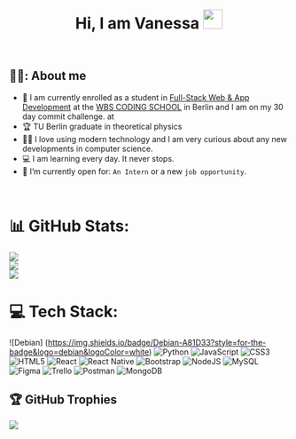 <h1 align="center">Hi, I am Vanessa  <img src="https://media.giphy.com/media/hvRJCLFzcasrR4ia7z/giphy.gif" width="35"></h1>

<br>


## 💁‍♀️:  About me
- :notebook: I am currently enrolled as a student in [Full-Stack Web & App Development](https://www.wbstraining.de/weiterbildung-full-stack-web-und-app-development-english/) at the [WBS CODING SCHOOL](https://www.wbscodingschool.com/) in Berlin and I am on my 30 day commit challenge.
 at 
- :trophy: TU Berlin graduate in theoretical physics
- :technologist: I love using modern technology and I am very curious about any new developments in computer science.
- :computer: I am learning every day. It never stops. 
- :thinking: I’m currently open for: `An Intern` or a new `job opportunity`.

<br>

<!-- 💬 Ask me about -->

# 📊 GitHub Stats:
![](https://github-readme-stats.vercel.app/api?username=onureredo&theme=dark&hide_border=false&include_all_commits=true&count_private=true)<br/>
![](https://github-readme-streak-stats.herokuapp.com/?user=chinch42&theme=dark&hide_border=false)<br/>
![](https://github-readme-stats.vercel.app/api/top-langs/?username=onureredo&theme=dark&hide_border=false&include_all_commits=true&count_private=true&layout=compact)


# 💻 Tech Stack:
![Debian] (https://img.shields.io/badge/Debian-A81D33?style=for-the-badge&logo=debian&logoColor=white)
![Python](https://img.shields.io/badge/python-3670A0?style=for-the-badge&logo=python&logoColor=ffdd54)
![JavaScript](https://img.shields.io/badge/javascript-%23323330.svg?style=for-the-badge&logo=javascript&logoColor=%23F7DF1E)
![CSS3](https://img.shields.io/badge/css3-%231572B6.svg?style=for-the-badge&logo=css3&logoColor=white)
![HTML5](https://img.shields.io/badge/html5-%23E34F26.svg?style=for-the-badge&logo=html5&logoColor=white)
![React](https://img.shields.io/badge/react-%2320232a.svg?style=for-the-badge&logo=react&logoColor=%2361DAFB)
![React Native](https://img.shields.io/badge/react_native-%2320232a.svg?style=for-the-badge&logo=react&logoColor=%2361DAFB)
![Bootstrap](https://img.shields.io/badge/bootstrap-%23563D7C.svg?style=for-the-badge&logo=bootstrap&logoColor=white)
![NodeJS](https://img.shields.io/badge/node.js-6DA55F?style=for-the-badge&logo=node.js&logoColor=white)
![MySQL](https://img.shields.io/badge/mysql-%2300f.svg?style=for-the-badge&logo=mysql&logoColor=white) 
![Figma](https://img.shields.io/badge/figma-%23F24E1E.svg?style=for-the-badge&logo=figma&logoColor=white)
![Trello](https://img.shields.io/badge/Trello-%23026AA7.svg?style=for-the-badge&logo=Trello&logoColor=white)
![Postman](https://img.shields.io/badge/Postman-FF6C37?style=for-the-badge&logo=postman&logoColor=white)
![MongoDB](https://img.shields.io/badge/MongoDB-%234ea94b.svg?style=for-the-badge&logo=mongodb&logoColor=white)


## 🏆 GitHub Trophies
![](https://github-profile-trophy.vercel.app/?username=chinch42&theme=darkhub&no-frame=false&no-bg=false&margin-w=4)



